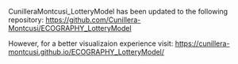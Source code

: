 CunilleraMontcusi_LotteryModel has been updated to the following repository: https://github.com/Cunillera-Montcusi/ECOGRAPHY_LotteryModel

However, for a better visualizaion experience visit: https://cunillera-montcusi.github.io/ECOGRAPHY_LotteryModel/

